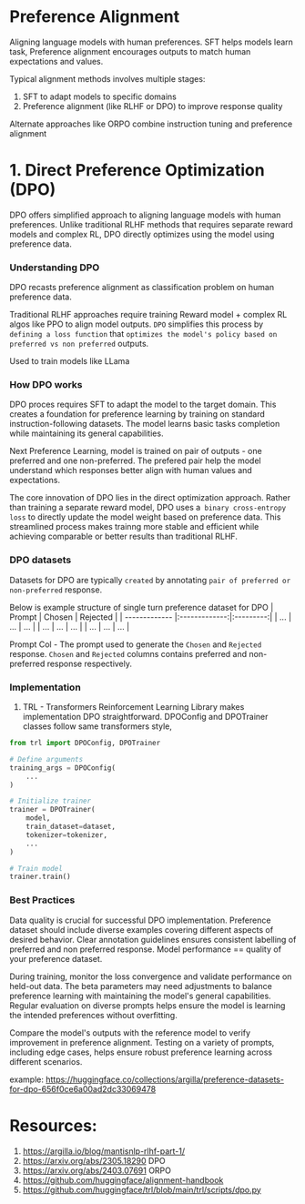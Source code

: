 # Preference Alignment

Aligning language models with human preferences. 
SFT helps models learn task, Preference alignment encourages outputs to match human expectations and values.

Typical alignment methods involves multiple stages:
1. SFT to adapt models to specific domains
2. Preference alignment (like RLHF or DPO) to improve response quality

Alternate approaches like ORPO combine instruction tuning and preference alignment


# 1. Direct Preference Optimization (DPO)
DPO offers simplified approach to aligning language models with human preferences. 
Unlike traditional RLHF methods that requires separate reward models and complex RL, DPO directly optimizes using the model using preference data.

### Understanding DPO
DPO recasts preference alignment as classification problem on human preference data.

Traditional RLHF approaches require training Reward model + complex RL algos like PPO to align model outputs.
`DPO` simplifies this process by `defining a loss function` that `optimizes the model's policy based on preferred vs non preferred` outputs.

Used to train models like LLama

### How DPO works
DPO proces requires SFT to adapt the model to the target domain.
This creates a foundation for preference learning by training on standard instruction-following datasets.
The model learns basic tasks completion while maintaining its general capabilities.

Next Preference Learning, 
model is trained on pair of outputs - one preferred and one non-preferred.
The prefered pair help the model understand which responses better align with human values and expectations.

The core innovation of DPO lies in the direct optimization approach. 
Rather than training a separate reward model, DPO uses a` binary cross-entropy loss` to directly update the model weight based on preference data.
This streamlined process makes trainng more stable and efficient while achieving comparable or better results than traditional RLHF.

### DPO datasets
Datasets for DPO are typically `created` by annotating `pair of preferred or non-preferred` response.

Below is example structure of single turn preference dataset for DPO
| Prompt        | Chosen        | Rejected  |
| ------------- |:-------------:|:---------:|
| ...           | ...           |   ...     |
| ...           | ...           |   ...     |
| ...           | ...           |   ...     |

Prompt Col - The prompt used to generate the `Chosen` and `Rejected` response.
`Chosen` and `Rejected` columns contains preferred and non-preferred response respectively.

### Implementation 
1. TRL - Transformers Reinforcement Learning Library makes implementation DPO straightforward.
DPOConfig and DPOTrainer classes follow same transformers style,

```python
from trl import DPOConfig, DPOTrainer

# Define arguments
training_args = DPOConfig(
    ...
)

# Initialize trainer
trainer = DPOTrainer(
    model,
    train_dataset=dataset,
    tokenizer=tokenizer,
    ...
)

# Train model
trainer.train()
```
### Best Practices
Data quality is crucial for successful DPO implementation. 
Preference dataset should include diverse examples covering different aspects of desired behavior. 
Clear annotation guidelines ensures consistent labelling of preferred and non preferred response.
Model performance == quality of your preference dataset.

During training, monitor the loss convergence and validate performance on held-out data. 
The beta parameters may need adjustments to balance preference learning with maintaining the model's general capabilities.
Regular evaluation on diverse prompts helps ensure the model is learning the intended preferences without overfitting.

Compare the model's outputs with the reference model to verify improvement in preference alignment.
Testing on a variety of prompts, including edge cases, helps ensure robust preference learning across different scenarios.


example: https://huggingface.co/collections/argilla/preference-datasets-for-dpo-656f0ce6a00ad2dc33069478

# Resources:
1. https://argilla.io/blog/mantisnlp-rlhf-part-1/
2. https://arxiv.org/abs/2305.18290 DPO
3. https://arxiv.org/abs/2403.07691 ORPO
4. https://github.com/huggingface/alignment-handbook
5. https://github.com/huggingface/trl/blob/main/trl/scripts/dpo.py
